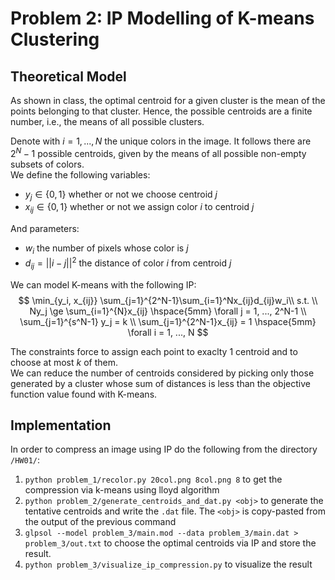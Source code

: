 # Problem 2: IP Modelling of K-means Clustering
## Theoretical Model
As shown in class, the optimal centroid for a given cluster is the mean of the points belonging to that cluster. Hence, the possible centroids are a finite number, i.e., the means of all possible clusters. 

Denote with $i = 1, ..., N$ the unique colors in the image. It follows there are $2^N-1$ possible centroids, given by the means of all possible non-empty subsets of colors.  
We define the following variables:
-  $y_j \in \{0,1\}$ whether or not we choose centroid $j$
-  $x_{ij} \in  \{0,1\}$ whether or not we assign color $i$ to centroid $j$

And parameters:
-  $w_{i}$ the number of pixels whose color is $j$
-  $d_{ij} = ||i - j||^2$ the distance of color $i$ from centroid $j$  
  
We can model K-means with the following IP:
$$
\min_{y_i, x_{ij}} \sum_{j=1}^{2^N-1}\sum_{i=1}^Nx_{ij}d_{ij}w_i\\
s.t. \\
Ny_j \ge \sum_{i=1}^{N}x_{ij} \hspace{5mm} \forall j = 1, ..., 2^N-1 \\
\sum_{j=1}^{s^N-1} y_j = k \\
\sum_{j=1}^{2^N-1}x_{ij} = 1 \hspace{5mm} \forall i = 1, ..., N 
$$

The constraints force to assign each point to exaclty 1 centroid and to choose at most $k$ of them.  
We can reduce the number of centroids considered by picking only those generated by a cluster whose sum of distances is less than the objective function value found with K-means.

## Implementation
In order to compress an image using IP do the following from the directory `/HW01/`:
1. `python problem_1/recolor.py 20col.png 8col.png 8` to get the compression via k-means using lloyd algorithm
2. `python problem_2/generate_centroids_and_dat.py <obj>` to generate the tentative centroids and write the `.dat` file. The `<obj>` is copy-pasted from the output of the previous command
3. `glpsol --model problem_3/main.mod --data problem_3/main.dat > problem_3/out.txt` to choose the optimal centroids via IP and store the result.
4. `python problem_3/visualize_ip_compression.py` to visualize the result